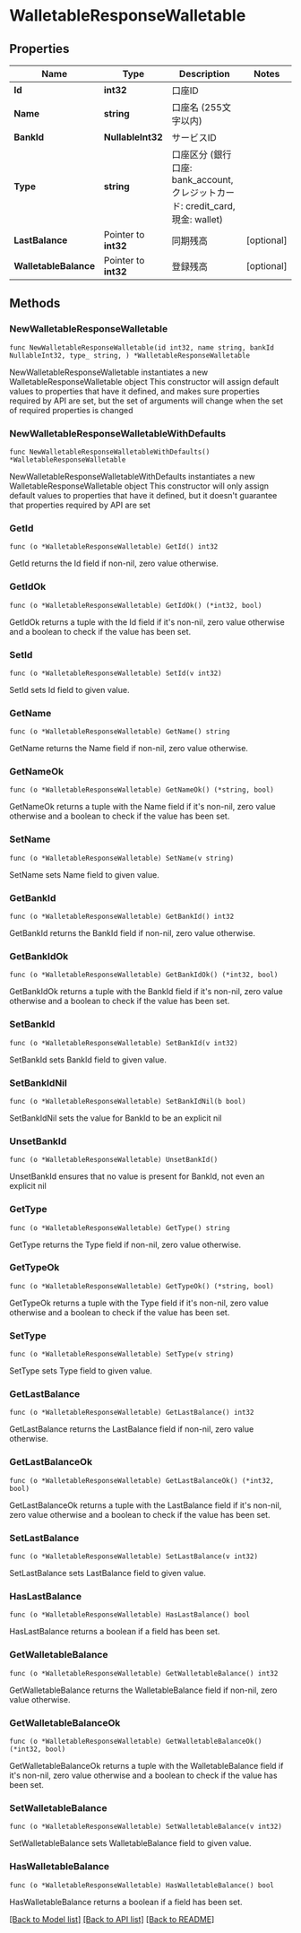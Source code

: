 # WalletableResponseWalletable

## Properties

Name | Type | Description | Notes
------------ | ------------- | ------------- | -------------
**Id** | **int32** | 口座ID | 
**Name** | **string** | 口座名 (255文字以内) | 
**BankId** | **NullableInt32** | サービスID | 
**Type** | **string** | 口座区分 (銀行口座: bank_account, クレジットカード: credit_card, 現金: wallet) | 
**LastBalance** | Pointer to **int32** | 同期残高 | [optional] 
**WalletableBalance** | Pointer to **int32** | 登録残高 | [optional] 

## Methods

### NewWalletableResponseWalletable

`func NewWalletableResponseWalletable(id int32, name string, bankId NullableInt32, type_ string, ) *WalletableResponseWalletable`

NewWalletableResponseWalletable instantiates a new WalletableResponseWalletable object
This constructor will assign default values to properties that have it defined,
and makes sure properties required by API are set, but the set of arguments
will change when the set of required properties is changed

### NewWalletableResponseWalletableWithDefaults

`func NewWalletableResponseWalletableWithDefaults() *WalletableResponseWalletable`

NewWalletableResponseWalletableWithDefaults instantiates a new WalletableResponseWalletable object
This constructor will only assign default values to properties that have it defined,
but it doesn't guarantee that properties required by API are set

### GetId

`func (o *WalletableResponseWalletable) GetId() int32`

GetId returns the Id field if non-nil, zero value otherwise.

### GetIdOk

`func (o *WalletableResponseWalletable) GetIdOk() (*int32, bool)`

GetIdOk returns a tuple with the Id field if it's non-nil, zero value otherwise
and a boolean to check if the value has been set.

### SetId

`func (o *WalletableResponseWalletable) SetId(v int32)`

SetId sets Id field to given value.


### GetName

`func (o *WalletableResponseWalletable) GetName() string`

GetName returns the Name field if non-nil, zero value otherwise.

### GetNameOk

`func (o *WalletableResponseWalletable) GetNameOk() (*string, bool)`

GetNameOk returns a tuple with the Name field if it's non-nil, zero value otherwise
and a boolean to check if the value has been set.

### SetName

`func (o *WalletableResponseWalletable) SetName(v string)`

SetName sets Name field to given value.


### GetBankId

`func (o *WalletableResponseWalletable) GetBankId() int32`

GetBankId returns the BankId field if non-nil, zero value otherwise.

### GetBankIdOk

`func (o *WalletableResponseWalletable) GetBankIdOk() (*int32, bool)`

GetBankIdOk returns a tuple with the BankId field if it's non-nil, zero value otherwise
and a boolean to check if the value has been set.

### SetBankId

`func (o *WalletableResponseWalletable) SetBankId(v int32)`

SetBankId sets BankId field to given value.


### SetBankIdNil

`func (o *WalletableResponseWalletable) SetBankIdNil(b bool)`

 SetBankIdNil sets the value for BankId to be an explicit nil

### UnsetBankId
`func (o *WalletableResponseWalletable) UnsetBankId()`

UnsetBankId ensures that no value is present for BankId, not even an explicit nil
### GetType

`func (o *WalletableResponseWalletable) GetType() string`

GetType returns the Type field if non-nil, zero value otherwise.

### GetTypeOk

`func (o *WalletableResponseWalletable) GetTypeOk() (*string, bool)`

GetTypeOk returns a tuple with the Type field if it's non-nil, zero value otherwise
and a boolean to check if the value has been set.

### SetType

`func (o *WalletableResponseWalletable) SetType(v string)`

SetType sets Type field to given value.


### GetLastBalance

`func (o *WalletableResponseWalletable) GetLastBalance() int32`

GetLastBalance returns the LastBalance field if non-nil, zero value otherwise.

### GetLastBalanceOk

`func (o *WalletableResponseWalletable) GetLastBalanceOk() (*int32, bool)`

GetLastBalanceOk returns a tuple with the LastBalance field if it's non-nil, zero value otherwise
and a boolean to check if the value has been set.

### SetLastBalance

`func (o *WalletableResponseWalletable) SetLastBalance(v int32)`

SetLastBalance sets LastBalance field to given value.

### HasLastBalance

`func (o *WalletableResponseWalletable) HasLastBalance() bool`

HasLastBalance returns a boolean if a field has been set.

### GetWalletableBalance

`func (o *WalletableResponseWalletable) GetWalletableBalance() int32`

GetWalletableBalance returns the WalletableBalance field if non-nil, zero value otherwise.

### GetWalletableBalanceOk

`func (o *WalletableResponseWalletable) GetWalletableBalanceOk() (*int32, bool)`

GetWalletableBalanceOk returns a tuple with the WalletableBalance field if it's non-nil, zero value otherwise
and a boolean to check if the value has been set.

### SetWalletableBalance

`func (o *WalletableResponseWalletable) SetWalletableBalance(v int32)`

SetWalletableBalance sets WalletableBalance field to given value.

### HasWalletableBalance

`func (o *WalletableResponseWalletable) HasWalletableBalance() bool`

HasWalletableBalance returns a boolean if a field has been set.


[[Back to Model list]](../README.md#documentation-for-models) [[Back to API list]](../README.md#documentation-for-api-endpoints) [[Back to README]](../README.md)


